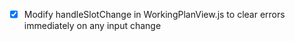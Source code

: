 - [x] Modify handleSlotChange in WorkingPlanView.js to clear errors immediately on any input change
